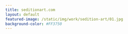 ```yaml
---
title: seditionart.com
layout: default
featured-image: /static/img/work/sedition-art/01.jpg
background-color: #FF3750
---
```


